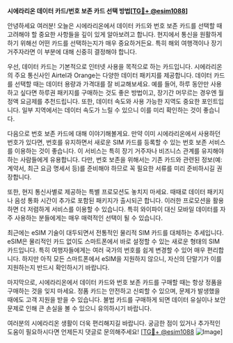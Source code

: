 **시에라리온 데이터 카드/번호 보존 카드 선택 방법[[TG💪+ @esim1088](https://t.me/s/esim1088)]**

안녕하세요 여러분! 오늘은 시에라리온에서 데이터 카드와 번호 보존 카드를 선택할 때 고려해야 할 중요한 사항들을 깊이 있게 알아보려고 합니다. 현지에서 통신을 원활하게 하기 위해선 어떤 카드를 선택하는지가 매우 중요하거든요. 특히 해외 여행객이나 장기 거주자라면 이 부분에 대해 신중히 결정해야 합니다.

우선, 데이터 카드는 기본적으로 인터넷 사용을 목적으로 하는 카드입니다. 시에라리온의 주요 통신사인 Airtel과 Orange는 다양한 데이터 패키지를 제공합니다. 데이터 카드를 선택할 때는 데이터 용량과 가격대를 잘 비교해보세요. 예를 들어, 하루 동안만 사용하고 싶다면 하루권 패키지를 구매하는 것도 좋은 방법이고, 장기간 머무르는 경우엔 월정액 요금제를 추천드립니다. 또한, 데이터 속도와 사용 가능한 지역도 중요한 포인트입니다. 일부 지역에서는 데이터 속도가 느릴 수 있으니 이를 미리 확인하는 것이 좋습니다.

다음으로 번호 보존 카드에 대해 이야기해볼게요. 만약 이미 시에라리온에서 사용하던 번호가 있다면, 번호를 유지하면서 새로운 SIM 카드를 등록할 수 있는 번호 보존 서비스를 이용하는 것이 좋습니다. 이 서비스는 특히 장기 거주자나 비즈니스 관계를 유지해야 하는 사람들에게 유용합니다. 다만, 번호 보존을 위해서는 기존 카드와 관련된 정보(예: 계약서, 최근 요금 명세서 등)를 준비해야 하므로 꼭 필요한 서류를 미리 준비하시길 권장합니다.

또한, 현지 통신사별로 제공하는 특별 프로모션도 놓치지 마세요. 때때로 데이터 패키지나 음성 통화 시간이 추가로 포함된 패키지가 출시되곤 합니다. 이러한 프로모션을 활용하면 더 저렴하게 서비스를 이용할 수 있습니다. 특히 와이파이 대신 모바일 데이터를 자주 사용하는 분들에게는 매우 매력적인 선택이 될 수 있습니다.

최근에는 eSIM 기술이 대두되면서 전통적인 물리적 SIM 카드를 대체하는 추세입니다. eSIM은 물리적인 카드 없이도 스마트폰에서 바로 설정할 수 있는 새로운 형태의 SIM 카드입니다. 특히 여행자들에게는 여러 국가의 번호를 쉽게 변경할 수 있어 매우 편리합니다. 하지만 아직 모든 스마트폰에서 eSIM을 지원하지 않으니, 자신의 단말기가 이를 지원하는지 반드시 확인하시기 바랍니다.

마지막으로, 시에라리온에서 데이터 카드와 번호 보존 카드를 구매할 때는 항상 정품을 구매하는 것을 잊지 마세요. 정품 카드는 안전하고 신뢰할 수 있으며, 문제가 발생했을 때에도 고객 지원을 받을 수 있습니다. 불법 카드를 구매하게 되면 데이터 유실이나 보안 문제로 인해 큰 손실을 볼 수 있으니 유의하시기 바랍니다.

여러분의 시에라리온 생활이 더욱 편리해지길 바랍니다. 궁금한 점이 있거나 추가적인 도움이 필요하시다면 언제든지 댓글로 문의해주세요! [[TG💪+ @esim1088](https://t.me/s/esim1088) ![Image](https://i.postimg.cc/Y0z9fWf4/image.png)]